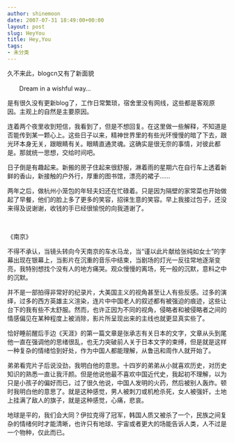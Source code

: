 ```yaml
---
author: shinemoon
date: 2007-07-31 18:49:00+00:00
layout: post
slug: HeyYou
title: Hey,You
tags:
- 未分类
---
```


久不来此，blogcn又有了新面貌  
         
       Dream in a wishful way…

  


是有很久没有更新blog了，工作日常繁琐，宿舍里没有网线，这些都是客观原因。主观上的自然是主要原因。

  


连着两个夜里收到短信，我看到了，但是不想回复。在这里做一些解释，不知道是否能传到某一颗心上。这些日子以来，精神世界里的有些光环慢慢的暗了下去，跟光环本身无关，跟眼睛有关。眼睛直通灵魂。这确实是很无奈的事情，对彼此都是。那就统一思想，交给时间吧。

  


日子倒是有趣起来。新搬的房子住起来很舒服，淋着雨的星期六在自行车上透着新鲜的香山，新接触的户外行，厚重的图书馆，漂亮的裙子……

  


两年之后，做杭州小笼包的年轻夫妇还在忙碌着。只是因为隔壁的家常菜也开始做起了早餐，他们的脸上多了更多的笑容，招徕生意的笑容。早上我接过包子，还没来得及说谢谢，收钱的手已经很愉悦的向我道谢了。

  


 

  


《南京》

  


不得不承认，当镜头转向今天南京的车水马龙，当“谨以此片献给张纯如女士”的字幕出现在银幕上，当影片在沉重的音乐中结束，当剧场的灯光一反往常地逐渐变亮，我特别想找个没有人的地方痛哭。观众慢慢的离场，死一般的沉默，意料之中的沉默。

  


并不是一部拍得非常好的纪录片，大美国主义的视角甚至让人有些反感。过多的演绎，过多的西方英雄主义渲染，连片中中国老人的叙述都有被强迫的痕迹，这些让台下的我有些不太舒服。然而，也许正因为不同的视角，侵略者和被侵略者之间的情感偏见在某种程度上被消除，影片所呈现出来的主线也就更显真实些了。

  


恰好睡前醒后手边《天涯》的第一篇文章是张承志有关日本的文字，文章从头到尾他一直在强调他的思绪很乱，也无力突破前人关于日本文字的束缚，但是就是这样一种复杂的情绪恰到好处，作为中国人都能理解，从鲁迅和周作人就开始了。

  


弟弟看完片子后说没劲，我明白他的意思。十四岁的弟弟从小就喜欢历史，对历史知识的熟悉一直让我汗颜。但是他说他最不喜欢中国近代史，我起初不理解，以为只是小孩子的偏好而已，过了很久他说，中国人发明的火药，然后被别人轰炸。顿时我明白他的意思了。就是这种感觉，男人被刺刀或机枪杀死，女人被强奸，土地上挂满了敌人的旗子，就是这种感觉，心痛，悲哀。

  


地球是平的，我们会大同？伊拉克得了冠军，韩国人质又被杀了一个，民族之间复杂的情绪何时才能清晰，也许只有地球、宇宙或者更大的场能告诉人类，人不过是一个物种，仅此而已。
